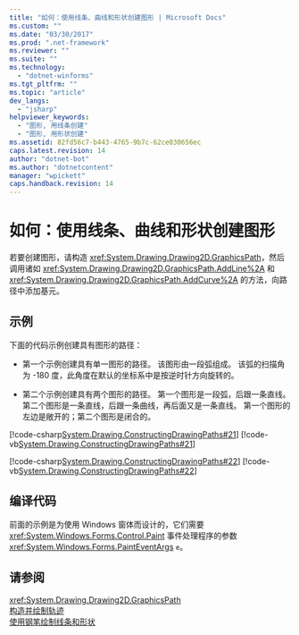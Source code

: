 ```yaml
---
title: "如何：使用线条、曲线和形状创建图形 | Microsoft Docs"
ms.custom: ""
ms.date: "03/30/2017"
ms.prod: ".net-framework"
ms.reviewer: ""
ms.suite: ""
ms.technology: 
  - "dotnet-winforms"
ms.tgt_pltfrm: ""
ms.topic: "article"
dev_langs: 
  - "jsharp"
helpviewer_keywords: 
  - "图形, 用线条创建"
  - "图形, 用形状创建"
ms.assetid: 82fd56c7-b443-4765-9b7c-62ce030656ec
caps.latest.revision: 14
author: "dotnet-bot"
ms.author: "dotnetcontent"
manager: "wpickett"
caps.handback.revision: 14
---
```

# 如何：使用线条、曲线和形状创建图形
若要创建图形，请构造 <xref:System.Drawing.Drawing2D.GraphicsPath>，然后调用诸如 <xref:System.Drawing.Drawing2D.GraphicsPath.AddLine%2A> 和 <xref:System.Drawing.Drawing2D.GraphicsPath.AddCurve%2A> 的方法，向路径中添加基元。  
  
## 示例  
 下面的代码示例创建具有图形的路径：  
  
-   第一个示例创建具有单一图形的路径。  该图形由一段弧组成。  该弧的扫描角为 \-180 度，此角度在默认的坐标系中是按逆时针方向旋转的。  
  
-   第二个示例创建具有两个图形的路径。  第一个图形是一段弧，后跟一条直线。  第二个图形是一条直线，后跟一条曲线，再后面又是一条直线。  第一个图形的左边是敞开的；第二个图形是闭合的。  
  
 [!code-csharp[System.Drawing.ConstructingDrawingPaths#21](../../../../samples/snippets/csharp/VS_Snippets_Winforms/System.Drawing.ConstructingDrawingPaths/CS/Class1.cs#21)]
 [!code-vb[System.Drawing.ConstructingDrawingPaths#21](../../../../samples/snippets/visualbasic/VS_Snippets_Winforms/System.Drawing.ConstructingDrawingPaths/VB/Class1.vb#21)]  
  
 [!code-csharp[System.Drawing.ConstructingDrawingPaths#22](../../../../samples/snippets/csharp/VS_Snippets_Winforms/System.Drawing.ConstructingDrawingPaths/CS/Class1.cs#22)]
 [!code-vb[System.Drawing.ConstructingDrawingPaths#22](../../../../samples/snippets/visualbasic/VS_Snippets_Winforms/System.Drawing.ConstructingDrawingPaths/VB/Class1.vb#22)]  
  
## 编译代码  
 前面的示例是为使用 Windows 窗体而设计的，它们需要 <xref:System.Windows.Forms.Control.Paint> 事件处理程序的参数 <xref:System.Windows.Forms.PaintEventArgs> `e`。  
  
## 请参阅  
 <xref:System.Drawing.Drawing2D.GraphicsPath>   
 [构造并绘制轨迹](../../../../docs/framework/winforms/advanced/constructing-and-drawing-paths.md)   
 [使用钢笔绘制线条和形状](../../../../docs/framework/winforms/advanced/using-a-pen-to-draw-lines-and-shapes.md)